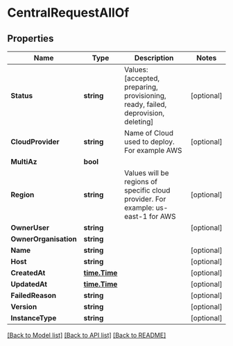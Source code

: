 # CentralRequestAllOf

## Properties

Name | Type | Description | Notes
------------ | ------------- | ------------- | -------------
**Status** | **string** | Values: [accepted, preparing, provisioning, ready, failed, deprovision, deleting]  | [optional] 
**CloudProvider** | **string** | Name of Cloud used to deploy. For example AWS | [optional] 
**MultiAz** | **bool** |  | 
**Region** | **string** | Values will be regions of specific cloud provider. For example: us-east-1 for AWS | [optional] 
**OwnerUser** | **string** |  | [optional] 
**OwnerOrganisation** | **string** |  | 
**Name** | **string** |  | [optional] 
**Host** | **string** |  | [optional] 
**CreatedAt** | [**time.Time**](time.Time.md) |  | [optional] 
**UpdatedAt** | [**time.Time**](time.Time.md) |  | [optional] 
**FailedReason** | **string** |  | [optional] 
**Version** | **string** |  | [optional] 
**InstanceType** | **string** |  | [optional] 

[[Back to Model list]](../README.md#documentation-for-models) [[Back to API list]](../README.md#documentation-for-api-endpoints) [[Back to README]](../README.md)


